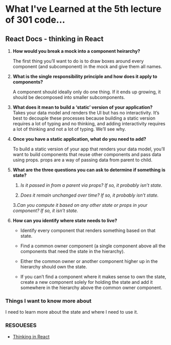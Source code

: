 # What I've Learned at the 5th lecture of 301 code...

## React Docs - thinking in React

1. **How would you break a mock into a component heirarchy?**         

   The first thing you’ll want to do is to draw boxes around every component (and subcomponent) in the mock and give them all names.

2. **What is the single responsibility principle and how does it apply to components?**
 
   A component should ideally only do one thing. If it ends up growing, it should be decomposed into smaller subcomponents.

3. **What does it mean to build a ‘static’ version of your application?**               
   Takes your data model and renders the UI but has no interactivity. It’s best to decouple these processes because building a static version requires a lot of typing and no thinking, and adding interactivity requires a lot of thinking and not a lot of typing. We’ll see why.

4. **Once you have a static application, what do you need to add?**

   To build a static version of your app that renders your data model, you’ll want to build components that reuse other components and pass data using props. props are a way of passing data from parent to child. 

5. **What are the three questions you can ask to determine if something is state?**

    1. *Is it passed in from a parent via props? If so, it probably isn’t state.*

    2. *Does it remain unchanged over time? If so, it probably isn’t state.*

    3.*Can you compute it based on any other state or props in your component? If so, it isn’t state.*

6. **How can you identify where state needs to live?**
   
   - Identify every component that renders something based on that state.

   - Find a common owner component (a single component above all the components that need the state in the hierarchy).
   - Either the common owner or another component higher up in the hierarchy should own the state.

   - If you can’t find a component where it makes sense to own the state, create a new component solely for holding the state and add it somewhere in the hierarchy above the common owner component.


### Things I want to know more about

 I need to learn more about the state and where I need to use it.


### RESOUESES

- [Thinking in React](https://reactjs.org/docs/thinking-in-react.html)